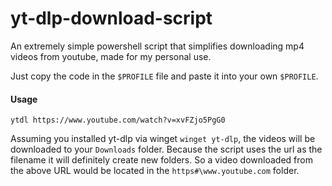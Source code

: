 # yt-dlp-download-script
An extremely simple powershell script that simplifies downloading mp4 videos from youtube, made for my personal use.

Just copy the code in the `$PROFILE` file and paste it into your own `$PROFILE`.

#### Usage
````
ytdl https://www.youtube.com/watch?v=xvFZjo5PgG0
````

Assuming you installed yt-dlp via winget `winget yt-dlp`, the videos will be downloaded to your `Downloads` folder. Because the script uses the url as the filename it will definitely create new folders. So a video downloaded from the above URL would be located in the  `https#\www.youtube.com` folder.
